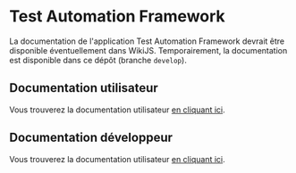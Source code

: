 # Test Automation Framework

La documentation de l'application Test Automation Framework devrait être disponible éventuellement dans WikiJS.
Temporairement, la documentation est disponible dans ce dépôt (branche `develop`).

## Documentation utilisateur
Vous trouverez la documentation utilisateur [en cliquant ici](./utilisateur/README.md).
## Documentation développeur
Vous trouverez la documentation utilisateur [en cliquant ici](./developpement/README.md).
